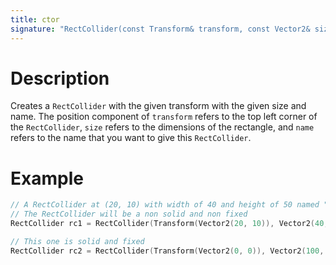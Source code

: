 ```yaml
---
title: ctor
signature: "RectCollider(const Transform& transform, const Vector2& size, const std::string& name, bool solid = false, bool fixed = false)"
---
```


# Description
Creates a `RectCollider` with the given transform with the given size and name. The position component of `transform` refers to the top left corner of the `RectCollider`, `size` refers to the dimensions of the rectangle, and `name` refers to the name that you want to give this `RectCollider`. 

# Example
``` c++
// A RectCollider at (20, 10) with width of 40 and height of 50 named "rc1".
// The RectCollider will be a non solid and non fixed
RectCollider rc1 = RectCollider(Transform(Vector2(20, 10)), Vector2(40, 50), "rc1");

// This one is solid and fixed
RectCollider rc2 = RectCollider(Transform(Vector2(0, 0)), Vector2(100, 10), "rc2", true, true);
```

